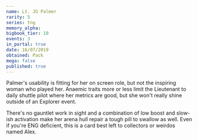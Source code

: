 ```yaml
---
name: Lt. JG Palmer
rarity: 5
series: tng
memory_alpha:
bigbook_tier: 10
events: 3
in_portal: true
date: 16/07/2019
obtained: Pack
mega: false
published: true
---
```


Palmer's usability is fitting for her on screen role, but not the inspiring woman who played her. Anaemic traits more or less limit the Lieutenant to daily shuttle pilot where her metrics are good, but she won't really shine outside of an Explorer event.

There's no gauntlet work in sight and a combination of low boost and slow-ish activation make her arena hull repair a tough pill to swallow as well. Even if you're ENG deficient, this is a card best left to collectors or weirdos named Alex.
